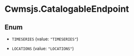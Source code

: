 # Cwmsjs.CatalogableEndpoint

## Enum


* `TIMESERIES` (value: `"TIMESERIES"`)

* `LOCATIONS` (value: `"LOCATIONS"`)


